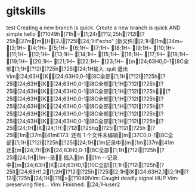 # gitskills
test
Creating a new branch is quick.
Create a new branch is quick AND simple
hello
[?1049h[?1h=[1;24r[?12;25h[?12l[?25h[27m[m[H[2J[?25l[24;1H"echo" [新文件][2;1H[1m[34m~                                                                               [3;1H~                                                                               [4;1H~                                                                               [5;1H~                                                                               [6;1H~                                                                               [7;1H~                                                                               [8;1H~                                                                               [9;1H~                                                                               [10;1H~                                                                               [11;1H~                                                                               [12;1H~                                                                               [13;1H~                                                                               [14;1H~                                                                               [15;1H~                                                                               [16;1H~                                                                               [17;1H~                                                                               [18;1H~                                                                               [19;1H~                                                                               [20;1H~                                                                               [21;1H~                                                                               [22;1H~                                                                               [23;1H~                                                                               [m[24;63H0,0-1[8C全部[1;1H[?12l[?25h[?25l[24;1H输入  :quit<Enter>  退出 Vim[24;63H[K[24;63H0,0-1[8C全部[1;1H[?12l[?25h[?25l[24;63H[K[24;63H0,0-1[8C全部[1;1H[?12l[?25h[?25l[24;63H[K[24;63H0,0-1[8C全部[1;1H[?12l[?25h[?25l[24;63H[K[24;63H0,0-1[8C全部[1;1H[?12l[?25h[?25l[24;63H[K[24;63H0,0-1[8C全部[1;1H[?12l[?25h[?25l[24;63H[K[24;63H0,0-1[8C全部[1;1H[?12l[?25h[?25l[24;63H[K[24;63H0,0-1[8C全部[1;1H[?12l[?25h[?25l[24;1H[K[24;1H:[?12l[?25hq[?25l[?12l[?25h[?25l[1m[37m[41mE173: 还有 1 个文件未编辑[m[37C0,0-1[8C全部[1;1H[?12l[?25h[?25l[24;1H[1m记录中[m[1m[37m[41m还[m[24;7H[K[24;63H0,0-1[8C全部[1;1H[?12l[?25h[?25l[24;1H[1m--录 插入[m [1m --记录中[m[24;63H[K[24;63H0,1[10C全部[1;1H[?12l[?25h[?25lt[24;63H1,2[1;2H[?12l[?25h[?25l[2;1H[K[24;63H2,1[2;1H[?12l[?25h[24;1H[?1l>[?1049lVim: Caught deadly signal HUP
Vim: preserving files...
Vim: Finished.
[24;1Huser2
